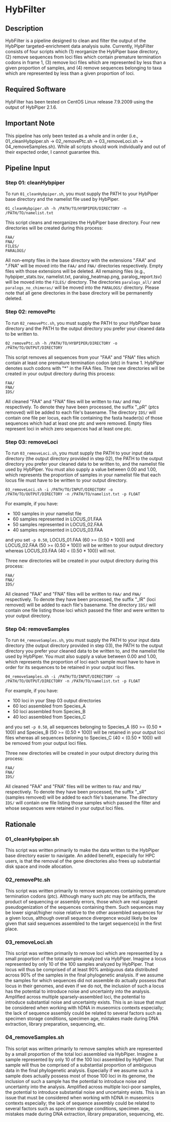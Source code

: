 # HybFilter

## Description

HybFilter is a pipeline designed to clean and filter the output of the HybPiper targeted-enrichment data analysis suite. Currently, HybFilter consists of four scripts which (1) reorganize the HybPiper base directory, (2) remove sequences from loci files which contain premature termination codons in frame 1, (3) remove loci files which are represented by less than a given proportion of samples, and (4) remove sequences belonging to taxa which are represented by less than a given proportion of loci.

## Required Software

HybFilter has been tested on CentOS Linux release 7.9.2009 using the output of HybPiper 2.1.6.

## Important Note

This pipeline has only been tested as a whole and in order (i.e., 01_cleanHybpiper.sh -> 02_removePtc.sh -> 03_removeLoci.sh -> 04_removeSamples.sh). While all scripts should work individually and out of their expected order, I cannot guarantee this.

## Pipeline Input

### Step 01: cleanHybpiper

To run `01_cleanHybpiper.sh`, you must supply the PATH to your HybPiper base directory and the namelist file used by HybPiper.

```
01_cleanHybpiper.sh -h /PATH/TO/HYBPIPER/DIRECTORY -n /PATH/TO/namelist.txt
```

This script cleans and reorganizes the HybPiper base directory. Four new directories will be created during this process:

```
FAA/
FNA/
FILES/
PARALOGS/
```

All non-empty files in the base directory with the extensions ".FAA" and ".FNA" will be moved into the `FAA/` and `FNA/` directories respectively. Empty files with those extensions will be deleted.
All remaining files (e.g., hybpiper_stats.tsv, namelist.txt, paralog_heatmap.png, paralog_report.tsv) will be moved into the `FILES/` directory.
The directories `paralogs_all/` and `paralogs_no_chimeras/` will be moved into the `PARALOGS/` directory.
Please note that all gene directories in the base directory will be permanently deleted.

### Step 02: removePtc

To run `02_removePtc.sh`, you must supply the PATH to your HybPiper base directory and the PATH to the output directory you prefer your cleaned data to be written to.

```
02_removePtc.sh -h /PATH/TO/HYBPIPER/DIRECTORY -o /PATH/TO/OUTPUT/DIRECTORY
```

This script removes all sequences from your "FAA" and "FNA" files which contain at least one premature termination codon (ptc) in frame 1. HybPiper denotes such codons with "*" in the FAA files. Three new directories will be created in your output directory during this process:

```
FAA/
FNA/
IDS/
```

All cleaned "FAA" and "FNA" files will be written to `FAA/` and `FNA/` respectively. To denote they have been processed, the suffix "_pR" (ptcs removed) will be added to each file's basename.
The directory `IDS/` will contain one file per locus, each file containing the fasta header(s) of those sequences which had at least one ptc and were removed. Empty files represent loci in which zero sequences had at least one ptc.

### Step 03: removeLoci

To run `03_removeLoci.sh`, you must supply the PATH to your input data directory (the output directory provided in step 02), the PATH to the output directory you prefer your cleaned data to be written to, and the namelist file used by HybPiper. You must also supply a value between 0.00 and 1.00, which represents the proportion of samples in your namelist file that each locus file must have to be written to your output directory.

```
03_removeLoci.sh -i /PATH/TO/INPUT/DIRECTORY -o /PATH/TO/OUTPUT/DIRECTORY -n /PATH/TO/namelist.txt -p FLOAT
```

For example, if you have:

- 100 samples in your namelist file
- 60 samples represented in LOCUS_01.FAA
- 50 samples represented in LOCUS_02.FAA
- 40 samples represented in LOCUS_03.FAA

and you set `-p 0.50`, LOCUS_01.FAA (60 >= (0.50 * 100)) and LOCUS_02.FAA (50 >= (0.50 * 100)) will be written to your output directory whereas LOCUS_03.FAA (40 < (0.50 * 100)) will not.

Three new directories will be created in your output directory during this process:

```
FAA/
FNA/
IDS/
```

All cleaned "FAA" and "FNA" files will be written to `FAA/` and `FNA/` respectively. To denote they have been processed, the suffix "_lR" (loci removed) will be added to each file's basename.
The directory `IDS/` will contain one file listing those loci which passed the filter and were written to your output directory.

### Step 04: removeSamples

To run `04_removeSamples.sh`, you must supply the PATH to your input data directory (the output directory provided in step 03), the PATH to the output directory you prefer your cleaned data to be written to, and the namelist file used by HybPiper. You must also supply a value between 0.00 and 1.00, which represents the proportion of loci each sample must have to have in order for its sequences to be retained in your output loci files.

```
04_removeSamples.sh -i /PATH/TO/INPUT/DIRECTORY -o /PATH/TO/OUTPUT/DIRECTORY -n /PATH/TO/namelist.txt -p FLOAT
```

For example, if you have:

- 100 loci in your Step 03 output directories
- 60 loci assembled from Species_A
- 50 loci assembled from Species_B
- 40 loci assembled from Species_C

and you set `-p 0.50`, all sequences belonging to Species_A (60 >= (0.50 * 100)) and Species_B (50 >= (0.50 * 100)) will be retained in your output loci files whereas all sequences beloning to Species_C (40 < (0.50 * 100)) will be removed from your output loci files.

Three new directories will be created in your output directory during this process:

```
FAA/
FNA/
IDS/
```

All cleaned "FAA" and "FNA" files will be written to `FAA/` and `FNA/` respectively. To denote they have been processed, the suffix "_sR" (samples removed) will be added to each file's basename.
The directory `IDS/` will contain one file listing those samples which passed the filter and whose sequences were retained in your output loci files.

## Rationale

### 01_cleanHybpiper.sh

This script was written primarily to make the data written to the HybPiper base directory easier to navigate. An added benefit, especially for HPC users, is that the removal of the gene directories also frees up substantial disk space and inode allocation.

### 02_removePtc.sh

This script was written primarily to remove sequences containing premature termination codons (ptc). Although many such ptc may be artifacts, the product of sequencing or assembly errors, those which are real suggest pseudogenization of the sequences containing them. Such sequences may be lower signal/higher noise relative to the other assembled sequences for a given locus, although overall sequence divergence would likely be low given that said sequences assembled to the target sequence(s) in the first place.

### 03_removeLoci.sh

This script was written primarily to remove loci which are represented by a small proportion of the total samples analyzed via HybPiper. Imagine a locus represented by only 10 of the 100 samples analyzed by HybPiper. That locus will thus be comprised of at least 90% ambiguous data distributed across 90% of the samples in the final phylogenetic analysis. If we assume the samples for which sequences did not assemble do actually possess that locus in their genomes, and even if we do not, the inclusion of such a locus has the potential to introduce noise and uncertainty into the analysis. Amplified across multiple sparsely-assembled loci, the potential to introduce substantial noise and uncertainty exists. This is an issue that must be considered when working with hDNA in museomics contexts especially; the lack of sequence assembly could be related to several factors such as specimen storage conditions, specimen age, mistakes made during DNA extraction, library preparation, sequencing, etc.

### 04_removeSamples.sh

This script was written primarily to remove samples which are represented by a small proportion of the total loci assembled via HybPiper. Imagine a sample represented by only 10 of the 100 loci assembled by HybPiper. That sample will thus be comprised of a substantial proportion of ambiguous data in the final phylogenetic analysis. Especially if we assume such a sample does actually possess most of those 100 loci in its genome, the inclusion of such a sample has the potential to introduce noise and uncertainty into the analysis. Amplified across multiple loci-poor samples, the potential to introduce substantial noise and uncertainty exists. This is an issue that must be considered when working with hDNA in museomics contexts especially; the lack of sequence assembly could be related to several factors such as specimen storage conditions, specimen age, mistakes made during DNA extraction, library preparation, sequencing, etc.
